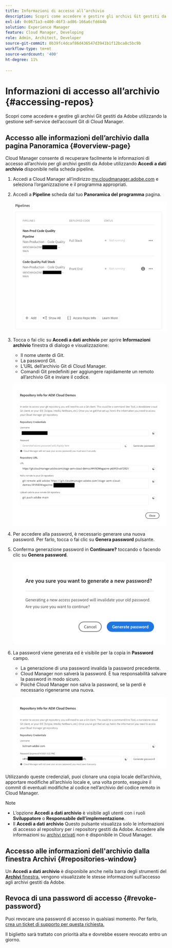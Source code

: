 ```yaml
---
title: Informazioni di accesso all’archivio
description: Scopri come accedere e gestire gli archivi Git gestiti da Adobe utilizzando la gestione self-service dell’account Git di Cloud Manager.
exl-id: 0c0671a3-e400-46f3-ad86-166a6cfdd44b
solution: Experience Manager
feature: Cloud Manager, Developing
role: Admin, Architect, Developer
source-git-commit: 0b39fc4dcaf86d436547d3941b1f12bca8c5bc9b
workflow-type: tm+mt
source-wordcount: '400'
ht-degree: 11%

---
```



# Informazioni di accesso all’archivio {#accessing-repos}

Scopri come accedere e gestire gli archivi Git gestiti da Adobe utilizzando la gestione self-service dell’account Git di Cloud Manager.

## Accesso alle informazioni dell’archivio dalla pagina Panoramica {#overview-page}

Cloud Manager consente di recuperare facilmente le informazioni di accesso all’archivio per gli archivi gestiti da Adobe utilizzando **Accedi a dati archivio** disponibile nella scheda pipeline.

1. Accedi a Cloud Manager all’indirizzo [my.cloudmanager.adobe.com](https://my.cloudmanager.adobe.com/) e seleziona l’organizzazione e il programma appropriati.

1. Accedi a **Pipeline** scheda dal tuo **Panoramica del programma** pagina.

   ![Pulsante Accedi a dati archivio nella scheda Ambienti](assets/pipelines-card.png)

1. Tocca o fai clic su **Accedi a dati archivio** per aprire **Informazioni archivio** finestra di dialogo e visualizzazione:

   * Il nome utente di Git.
   * La password Git.
   * L’URL dell’archivio Git di Cloud Manager.
   * Comandi Git predefiniti per aggiungere rapidamente un remoto all’archivio Git e inviare il codice.

   ![Finestra Informazioni archivio](assets/repository-info.png)

1. Per accedere alla password, è necessario generare una nuova password. Per farlo, tocca o fai clic su **Genera password** pulsante.

1. Conferma generazione password in **Continuare?** toccando o facendo clic su **Genera password**.

   ![Conferma generazione password](assets/confirm-password-generation.png)

1. La password viene generata ed è visibile per la copia in **Password** campo.

   * La generazione di una password invalida la password precedente.
   * Cloud Manager non salverà la password. È tua responsabilità salvare la password in modo sicuro.
   * Poiché Cloud Manager non salva la password, se la perdi è necessario rigenerarne una nuova.

   ![Esempio di password generata](assets/generated-password.png)

Utilizzando queste credenziali, puoi clonare una copia locale dell’archivio, apportare modifiche all’archivio locale e, una volta pronto, eseguire il commit di eventuali modifiche al codice nell’archivio del codice remoto in Cloud Manager.

>[!NOTE]
>
>* L’opzione **Accedi a dati archivio** è visibile agli utenti con i ruoli **Sviluppatore** o **Responsabile dell’implementazione**.
>* Il **Accedi a dati archivio** Questo pulsante visualizza solo le informazioni di accesso al repository per i repository gestiti da Adobe. Accedere alle informazioni su [archivi privati](private-repositories.md) non è disponibile in Cloud Manager.

## Accesso alle informazioni dell&#39;archivio dalla finestra Archivi {#repositories-window}

Un **Accedi a dati archivio** è disponibile anche nella barra degli strumenti del [**Archivi** finestra.](managing-repositories.md) vengono visualizzate le stesse informazioni sull’accesso agli archivi gestiti da Adobe.

## Revoca di una password di accesso {#revoke-password}

Puoi revocare una password di accesso in qualsiasi momento. Per farlo, [crea un ticket di supporto per questa richiesta.](https://experienceleague.adobe.com/?support-solution=Experience+Manager&amp;support-tab=home#support)

Il biglietto sarà trattato con priorità alta e dovrebbe essere revocato entro un giorno.
